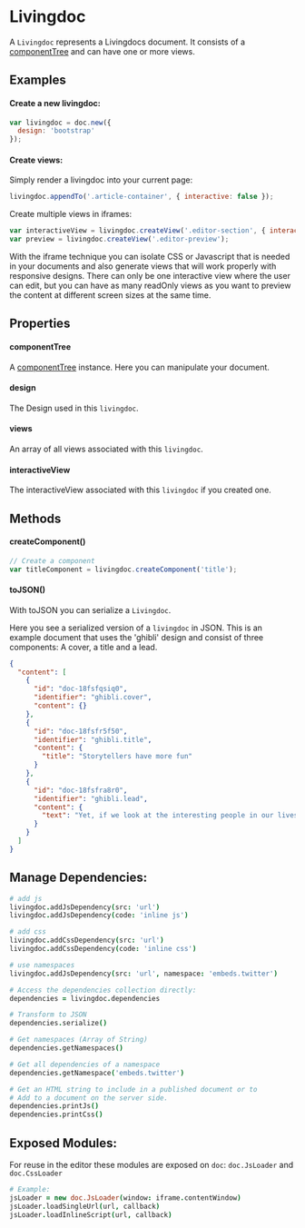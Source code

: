 
# Livingdoc

A `Livingdoc` represents a Livingdocs document. It consists of a [componentTree](component_tree.md) and can have one or more views.


## Examples

#### Create a new livingdoc:

```javascript
var livingdoc = doc.new({
  design: 'bootstrap'
});
```


#### Create views:

Simply render a livingdoc into your current page:

```javascript
livingdoc.appendTo('.article-container', { interactive: false });
```

Create multiple views in iframes:

```javascript
var interactiveView = livingdoc.createView('.editor-section', { interactive: true });
var preview = livingdoc.createView('.editor-preview');
```

With the iframe technique you can isolate CSS or Javascript that is needed in your documents and also generate views that will work properly with responsive designs. There can only be one interactive view where the user can edit, but you can have as many readOnly views as you want to preview the content at different screen sizes at the same time.

## Properties

#### componentTree
A [componentTree](component_tree.md) instance. Here you can manipulate your document.

#### design
The Design used in this `livingdoc`.

#### views
An array of all views associated with this `livingdoc`.

#### interactiveView
The interactiveView associated with this `livingdoc` if you created one.

## Methods

#### createComponent()

```javascript
// Create a component
var titleComponent = livingdoc.createComponent('title');
```

#### toJSON()

With toJSON you can serialize a `Livingdoc`.

Here you see a serialized version of a `livingdoc` in JSON. This is an example document that uses the 'ghibli' design and consist of three components: A cover, a title and a lead.

```json
{
  "content": [
    {
      "id": "doc-18fsfqsiq0",
      "identifier": "ghibli.cover",
      "content": {}
    },
    {
      "id": "doc-18fsfr5f50",
      "identifier": "ghibli.title",
      "content": {
        "title": "Storytellers have more fun"
      }
    },
    {
      "id": "doc-18fsfra8r0",
      "identifier": "ghibli.lead",
      "content": {
        "text": "Yet, if we look at the interesting people in our lives, I think we’ll find few of them have climbed Mount Everest or broken a wild mustang. Most have never wrestled an alligator or gotten embroiled in a covert operation. Most haven’t seen a whole lot of real excitement."
      }
    }
  ]
}
```
## Manage Dependencies:

```coffee
# add js
livingdoc.addJsDependency(src: 'url')
livingdoc.addJsDependency(code: 'inline js')

# add css
livingdoc.addCssDependency(src: 'url')
livingdoc.addCssDependency(code: 'inline css')

# use namespaces
livingdoc.addJsDependency(src: 'url', namespace: 'embeds.twitter')

# Access the dependencies collection directly:
dependencies = livingdoc.dependencies

# Transform to JSON
dependencies.serialize()

# Get namespaces (Array of String)
dependencies.getNamespaces()

# Get all dependencies of a namespace
dependencies.getNamespace('embeds.twitter')

# Get an HTML string to include in a published document or to
# Add to a document on the server side.
dependencies.printJs()
dependencies.printCss()
```

## Exposed Modules:

For reuse in the editor these modules are exposed on `doc`:
`doc.JsLoader` and `doc.CssLoader`

```coffee
# Example:
jsLoader = new doc.JsLoader(window: iframe.contentWindow)
jsLoader.loadSingleUrl(url, callback)
jsLoader.loadInlineScript(url, callback)
```
